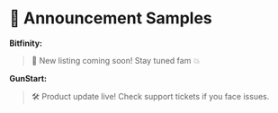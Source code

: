 # 📣 Announcement Samples

**Bitfinity:**
> 🚀 New listing coming soon! Stay tuned fam 💥

**GunStart:**
> 🛠️ Product update live! Check support tickets if you face issues.
